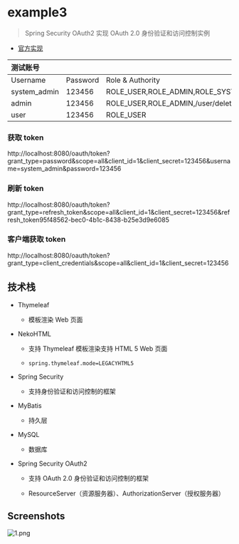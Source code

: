 # example3

> Spring Security OAuth2 实现 OAuth 2.0 身份验证和访问控制实例

- [官方实现](http://spring.io/guides/tutorials/spring-boot-oauth2/)

|测试账号     |        |                                       |
|:-----------|:-------|:--------------------------------------|
|Username    |Password|Role & Authority                       |
|system_admin|123456  |ROLE_USER,ROLE_ADMIN,ROLE_SYSTEM_ADMIN |
|admin       |123456  |ROLE_USER,ROLE_ADMIN,/user/delete/{id} |
|user        |123456  |ROLE_USER                              |

### 获取 token
http://localhost:8080/oauth/token?grant_type=password&scope=all&client_id=1&client_secret=123456&username=system_admin&password=123456
### 刷新 token
http://localhost:8080/oauth/token?grant_type=refresh_token&scope=all&client_id=1&client_secret=123456&refresh_token95f48562-bec0-4b1c-8438-b25e3d9e6085

### 客户端获取 token
http://localhost:8080/oauth/token?grant_type=client_credentials&scope=all&client_id=1&client_secret=123456


## 技术栈

- Thymeleaf

  - 模板渲染 Web 页面

- NekoHTML

  - 支持 Thymeleaf 模板渲染支持 HTML 5 Web 页面

  - ```
    spring.thymeleaf.mode=LEGACYHTML5
    ```

- Spring Security

  - 支持身份验证和访问控制的框架

- MyBatis

  - 持久层

- MySQL

  - 数据库

- Spring Security OAuth2

  - 支持 OAuth 2.0 身份验证和访问控制的框架

  - ResourceServer（资源服务器）、AuthorizationServer（授权服务器）

## Screenshots
![1.png](https://raw.githubusercontent.com/godcheese/springboot-example/master/spring-boot1/example3/screenshots/1.png)